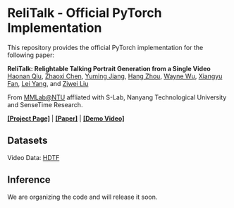 # ReliTalk - Official PyTorch Implementation

This repository provides the official PyTorch implementation for the following paper:

**ReliTalk: Relightable Talking Portrait Generation from a Single Video**</br>
[Haonan Qiu](http://haonanqiu.com/), [Zhaoxi Chen](https://frozenburning.github.io), [Yuming Jiang](https://yumingj.github.io/), [Hang Zhou](https://hangz-nju-cuhk.github.io/), [Wayne Wu](https://wywu.github.io/), [Xiangyu Fan](https://github.com/arthur-qiu/ReliTalk), [Lei Yang](https://scholar.google.com.hk/citations?user=jZH2IPYAAAAJ&hl=en), and [Ziwei Liu](https://liuziwei7.github.io/)</br>

From [MMLab@NTU](https://www.mmlab-ntu.com/index.html) affliated with S-Lab, Nanyang Technological University and SenseTime Research.

[**[Project Page]**](https://github.com/arthur-qiu/ReliTalk) | [**[Paper]**](https://github.com/arthur-qiu/ReliTalk) | [**[Demo Video]**](https://github.com/arthur-qiu/ReliTalk)

## Datasets

Video Data: [HDTF](https://github.com/MRzzm/HDTF)

## Inference

We are organizing the code and will release it soon.